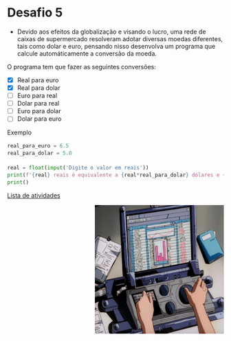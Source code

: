 # Desafio 5

- Devido aos efeitos da globalização e visando o lucro, uma rede de caixas de supermercado resolveram adotar diversas moedas diferentes, tais como dolar e euro, pensando nisso desenvolva um programa que calcule automáticamente a conversão da moeda.

O programa tem que fazer as seguintes conversões:

- [x] Real para euro
- [x] Real para dolar
- [ ] Euro para real
- [ ] Dolar para real
- [ ] Euro para dolar
- [ ] Dolar para euro

Exemplo

```python
real_para_euro = 6.5
real_para_dolar = 5.0

real = float(input('Digite o valor em reais'))
print(f'{real} reais é equivalente a {real*real_para_dolar} dólares e {real*real_para_euro}')
print()
```

[Lista de atividades](./../python.md)

<img height="300" width="300" align="right" alt="Thinking in desktop" src="./assets/complex.gif" />